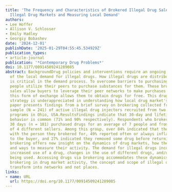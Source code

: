 ```yaml
---
title: 'The Frequency and Characteristics of Brokered Illegal Drug Sales: Reconceptualizing
  Illegal Drug Markets and Measuring Local Demand'
authors:
- Lee Hoffer
- Allison V. Schlosser
- Emily Hadley
- Georgiy Bobashev
date: '2024-12-01'
publishDate: '2025-01-29T04:55:45.534929Z'
publication_types:
- article-journal
publication: '*Contemporary Drug Problems*'
doi: 10.1177/00914509241289085
abstract: BackgroundDrug policies and interventions require an ongoing understanding
  of the local demand for illegal drugs. How illegal drugs are distributed to consumers
  is critical in the demand process. To overcome barriers to purchasing illegal drugs,
  people utilize their peers to purchase substances for them. These brokered drug
  sales allow buyers to leverage their peer networks to make purchases. For brokers,
  this form of exchange allows them to obtain drugs for free. This drug acquisition
  strategy is underappreciated in understanding how local drug market's function.MethodsThis
  paper presents findings from a brief survey on brokering collected from a random
  sample (N = 241) of active illegal drug injectors recruited from two syringe services
  programs in Ohio, USA.ResultsFindings indicate that 30-day and lifetime brokering
  behavior is common (71% and 90% respectively). Respondents who brokered in the last
  30 days (n = 181) purchased drugs for an average of 7 people and from an average
  of 4 different sellers. Among this group, over 84% indicated that they used drugs
  with the person they brokered for, 49% reported often or always inflating the price
  to the buyer, and 27% indicated they removed some drug before returning to the buyer.ConclusionMeasuring
  brokering offers new insight on the dynamics of drug markets, how they operate,
  and ways to measure their activity. The demand for illegal drugs incorporates the
  increased use of a drug, changes in the use of different drugs, and/or a novel drug
  being used. Accessing drugs via brokering accommodates these dynamics. By including
  brokering in drug market activity, the concept and scope of illegal drug markets
  transform into networks and not places.
links:
- name: URL
  url: https://doi.org/10.1177/00914509241289085
---
```

